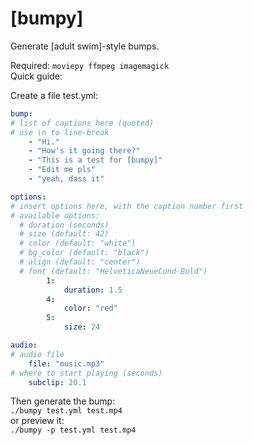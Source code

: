 # [bumpy]
Generate [adult swim]-style bumps.

Required: `moviepy ffmpeg imagemagick`  
Quick guide:

Create a file test.yml:
```yaml
bump:
# list of captions here (quoted)
# use \n to line-break
    - "Hi."
    - "How's it going there?"
    - "This is a test for [bumpy]"
    - "Edit me pls"
    - "yeah, dass it"

options:
# insert options here, with the caption number first
# available options:
  # duration (seconds)
  # size (default: 42)
  # color (default: "white")
  # bg_color (default: "black")
  # align (default: "center")
  # font (default: "HelveticaNeueCond-Bold")
        1:
            duration: 1.5
        4:
            color: "red"
        5:
            size: 24

audio:
# audio file
    file: "music.mp3"
# where to start playing (seconds)
    subclip: 20.1
```

Then generate the bump:  
`./bumpy test.yml test.mp4`  
or preview it:  
`./bumpy -p test.yml test.mp4`  

